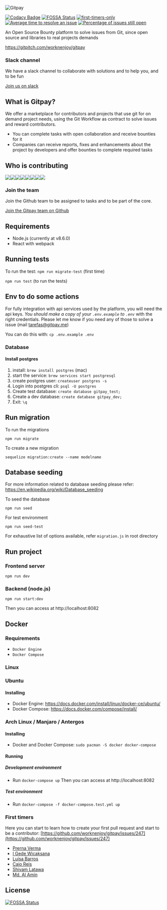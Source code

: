 ![Gitpay](https://alexandremagno.net/wp-content/uploads/2019/05/gitpaydesigntop.png)

[![Codacy Badge](https://api.codacy.com/project/badge/Grade/398ca838e49e4db2a537feb5568e7a87)](https://app.codacy.com/app/alexanmtz/gitpay?utm_source=github.com&utm_medium=referral&utm_content=worknenjoy/gitpay&utm_campaign=badger)
[![FOSSA Status](https://app.fossa.io/api/projects/git%2Bhttps%3A%2F%2Fgithub.com%2Fworknenjoy%2Fgitpay.svg?type=shield)](https://app.fossa.io/projects/git%2Bhttps%3A%2F%2Fgithub.com%2Fworknenjoy%2Fgitpay?ref=badge_shield) [![first-timers-only](https://img.shields.io/badge/first--timers--only-friendly-blue.svg?style=flat-square)](https://www.firsttimersonly.com/)
[![Average time to resolve an issue](http://isitmaintained.com/badge/resolution/worknenjoy/gitpay.svg)](http://isitmaintained.com/project/worknenjoy/gitpay "Average time to resolve an issue")
[![Percentage of issues still open](http://isitmaintained.com/badge/open/worknenjoy/gitpay.svg)](http://isitmaintained.com/project/worknenjoy/gitpay "Percentage of issues still open")

An Open Source Bounty platform to solve issues from Git, since open source and libraries to real projects demands

https://gitpitch.com/worknenjoy/gitpay

### Slack channel

We have a slack channel to collaborate with solutions and to help you, and to be fun

[Join us on slack](https://join.slack.com/t/gitpay/shared_invite/enQtNDg4NzM2NDI5NDg4LWE1MzZlM2VhOGJhM2QyNmFhMjlhNzQyZjY0NjcwOGVlMGU1ZmIyMDZmOTEwOTBjNWU1ZTA0NjBlYjUyZGE2ZWU) 

## What is Gitpay?

We offer a marketplace for contributors and projects that use git for on demand project needs, using the Git Workflow as contract to solve issues and reward contributors.

* You can complete tasks with open collaboration and receive bounties for it
* Companies can receive reports, fixes and enhancements about the project by developers and offer bounties to complete required tasks

## Who is contributing
[![](https://sourcerer.io/fame/alexanmtz/worknenjoy/gitpay/images/0)](https://sourcerer.io/fame/alexanmtz/worknenjoy/gitpay/links/0)[![](https://sourcerer.io/fame/alexanmtz/worknenjoy/gitpay/images/1)](https://sourcerer.io/fame/alexanmtz/worknenjoy/gitpay/links/1)[![](https://sourcerer.io/fame/alexanmtz/worknenjoy/gitpay/images/2)](https://sourcerer.io/fame/alexanmtz/worknenjoy/gitpay/links/2)[![](https://sourcerer.io/fame/alexanmtz/worknenjoy/gitpay/images/3)](https://sourcerer.io/fame/alexanmtz/worknenjoy/gitpay/links/3)[![](https://sourcerer.io/fame/alexanmtz/worknenjoy/gitpay/images/4)](https://sourcerer.io/fame/alexanmtz/worknenjoy/gitpay/links/4)[![](https://sourcerer.io/fame/alexanmtz/worknenjoy/gitpay/images/5)](https://sourcerer.io/fame/alexanmtz/worknenjoy/gitpay/links/5)[![](https://sourcerer.io/fame/alexanmtz/worknenjoy/gitpay/images/6)](https://sourcerer.io/fame/alexanmtz/worknenjoy/gitpay/links/6)[![](https://sourcerer.io/fame/alexanmtz/worknenjoy/gitpay/images/7)](https://sourcerer.io/fame/alexanmtz/worknenjoy/gitpay/links/7)

### Join the team

Join the Github team to be assigned to tasks and to be part of the core.

[Join the Gitpay team on Github](https://bit.ly/2Irhfqk)

## Requirements

* Node.js (currently at v8.6.0)
* React with webpack


## Running tests

To run the test:
`npm run migrate-test` (first time)

`npm run test` (to run the tests)

## Env to do some actions

For fully integration with api services used by the platform, you will need the api keys. *You should make a copy of your `.env.example` to `.env`* with the right credentials. Please let me know if you need any of those to solve a issue (mail tarefas@gitpay.me)

You can do this with: `cp .env.example .env`

### Database

#### Install postgres
1. install: `brew install postgres` (mac)
2. start the service: `brew services start postgresql`
3. create postgres user: `createuser postgres -s`
4. Login into postgres cli: `psql -U postgres`
5. Create test database: `create database gitpay_test;`
6. Create a dev database: `create database gitpay_dev;`
7. Exit: `\q`

## Run migration

To run the migrations

`npm run migrate`

To create a new migration

`sequelize migration:create --name modelname`

## Database seeding

For more information related to database seeding please refer: https://en.wikipedia.org/wiki/Database_seeding

To seed the database

`npm run seed`

For test environment

`npm run seed-test`

For exhaustive list of options available, refer `migration.js` in root directory

## Run project

### Frontend server
`npm run dev`

### Backend (node.js)
`npm run start:dev`

Then you can access at http://localhost:8082

## Docker

### Requirements

- `Docker Engine`
- `Docker Compose`

### **Linux**
### Ubuntu

#### Installing
- Docker Engine: https://docs.docker.com/install/linux/docker-ce/ubuntu/
- Docker Compose: https://docs.docker.com/compose/install/

### Arch Linux / Manjaro / Antergos

#### Installing
- Docker and Docker Compose: `sudo pacman -S docker docker-compose`

#### Running
##### Development environment
- Run `docker-compose up`
Then you can access at http://localhost:8082
##### Test environment
- Run `docker-compose -f docker-compose.test.yml up`

### First timers
Here you can start to learn how to create your first pull request and start to be a contributor:
[https://github.com/worknenjoy/gitpay/issues/247](https://github.com/worknenjoy/gitpay/issues/247)
- [Prerna Verma]( https://github.com/PrernaVerma ) 
- [I Gede Wicaksana]( https://github.com/wicaker ) 
- [Luísa Barros]( https://github.com/luisabfs )
- [Caio Reis]( https://github.com/caioreis123 )
- [Shivam Latawa]( https://github.com/ShivamLatawa )
- [Md. Al Amin]( https://github.com/Alamin02 )


## License
[![FOSSA Status](https://app.fossa.io/api/projects/git%2Bhttps%3A%2F%2Fgithub.com%2Fworknenjoy%2Fgitpay.svg?type=large)](https://app.fossa.io/projects/git%2Bhttps%3A%2F%2Fgithub.com%2Fworknenjoy%2Fgitpay?ref=badge_large)
